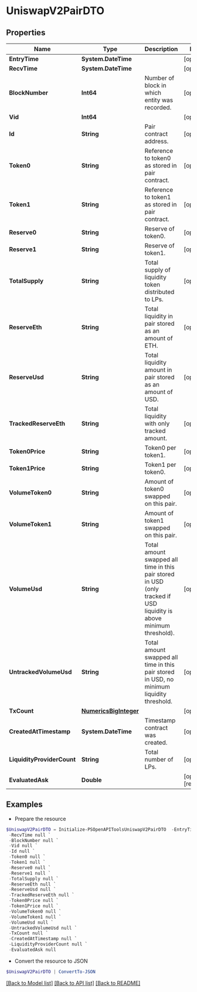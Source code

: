 # UniswapV2PairDTO
## Properties

Name | Type | Description | Notes
------------ | ------------- | ------------- | -------------
**EntryTime** | **System.DateTime** |  | [optional] 
**RecvTime** | **System.DateTime** |  | [optional] 
**BlockNumber** | **Int64** | Number of block in which entity was recorded. | [optional] 
**Vid** | **Int64** |  | [optional] 
**Id** | **String** | Pair contract address. | [optional] 
**Token0** | **String** | Reference to token0 as stored in pair contract. | [optional] 
**Token1** | **String** | Reference to token1 as stored in pair contract. | [optional] 
**Reserve0** | **String** | Reserve of token0. | [optional] 
**Reserve1** | **String** | Reserve of token1. | [optional] 
**TotalSupply** | **String** | Total supply of liquidity token distributed to LPs. | [optional] 
**ReserveEth** | **String** | Total liquidity in pair stored as an amount of ETH. | [optional] 
**ReserveUsd** | **String** | Total liquidity amount in pair stored as an amount of USD. | [optional] 
**TrackedReserveEth** | **String** | Total liquidity with only tracked amount. | [optional] 
**Token0Price** | **String** | Token0 per token1. | [optional] 
**Token1Price** | **String** | Token1 per token0. | [optional] 
**VolumeToken0** | **String** | Amount of token0 swapped on this pair. | [optional] 
**VolumeToken1** | **String** | Amount of token1 swapped on this pair. | [optional] 
**VolumeUsd** | **String** | Total amount swapped all time in this pair stored in USD (only tracked if USD liquidity is above minimum threshold). | [optional] 
**UntrackedVolumeUsd** | **String** | Total amount swapped all time in this pair stored in USD, no minimum liquidity threshold. | [optional] 
**TxCount** | [**NumericsBigInteger**](NumericsBigInteger.md) |  | [optional] 
**CreatedAtTimestamp** | **System.DateTime** | Timestamp contract was created. | [optional] 
**LiquidityProviderCount** | **String** | Total number of LPs. | [optional] 
**EvaluatedAsk** | **Double** |  | [optional] [readonly] 

## Examples

- Prepare the resource
```powershell
$UniswapV2PairDTO = Initialize-PSOpenAPIToolsUniswapV2PairDTO  -EntryTime null `
 -RecvTime null `
 -BlockNumber null `
 -Vid null `
 -Id null `
 -Token0 null `
 -Token1 null `
 -Reserve0 null `
 -Reserve1 null `
 -TotalSupply null `
 -ReserveEth null `
 -ReserveUsd null `
 -TrackedReserveEth null `
 -Token0Price null `
 -Token1Price null `
 -VolumeToken0 null `
 -VolumeToken1 null `
 -VolumeUsd null `
 -UntrackedVolumeUsd null `
 -TxCount null `
 -CreatedAtTimestamp null `
 -LiquidityProviderCount null `
 -EvaluatedAsk null
```

- Convert the resource to JSON
```powershell
$UniswapV2PairDTO | ConvertTo-JSON
```

[[Back to Model list]](../README.md#documentation-for-models) [[Back to API list]](../README.md#documentation-for-api-endpoints) [[Back to README]](../README.md)

